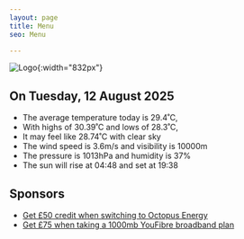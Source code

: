 ```yaml
---
layout: page
title: Menu
seo: Menu

---
```


![Logo](/images/logo.jpg){:width="832px"}

<!-- weather_marker starts -->
## On Tuesday, 12 August 2025

- The average temperature today is 29.4˚C,
- With highs of 30.39˚C and lows of 28.3˚C,
- It may feel like 28.74˚C with clear sky
- The wind speed is 3.6m/s and visibility is 10000m
- The pressure is 1013hPa and humidity is 37%
- The sun will rise at 04:48 and set at 19:38

<!-- weather_marker ends -->

## Sponsors

- [Get £50 credit when switching to Octopus Energy](https://bit.ly/3oD1nnS)
- [Get £75 when taking a 1000mb YouFibre broadband plan](https://aklam.io/91zWhU?)
